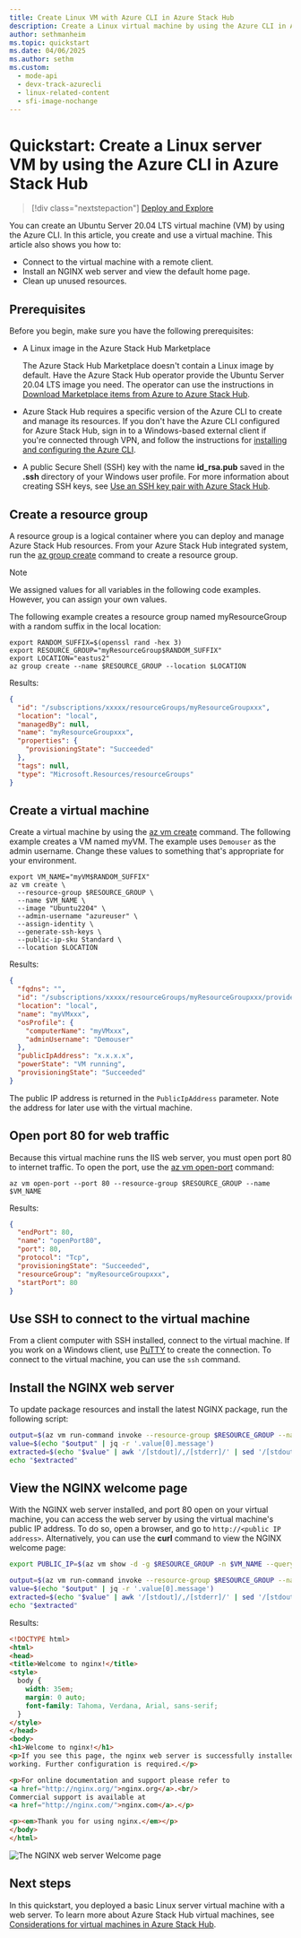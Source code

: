 ```yaml
---
title: Create Linux VM with Azure CLI in Azure Stack Hub 
description: Create a Linux virtual machine by using the Azure CLI in Azure Stack Hub.
author: sethmanheim
ms.topic: quickstart
ms.date: 04/06/2025
ms.author: sethm
ms.custom:
  - mode-api
  - devx-track-azurecli
  - linux-related-content
  - sfi-image-nochange
---
```


# Quickstart: Create a Linux server VM by using the Azure CLI in Azure Stack Hub

> [!div class="nextstepaction"]
> [Deploy and Explore](https://go.microsoft.com/fwlink/?linkid=2321848)

You can create an Ubuntu Server 20.04 LTS virtual machine (VM) by using the Azure CLI. In this article, you create and use a virtual machine. This article also shows you how to:

* Connect to the virtual machine with a remote client.
* Install an NGINX web server and view the default home page.
* Clean up unused resources.

## Prerequisites

Before you begin, make sure you have the following prerequisites:

* A Linux image in the Azure Stack Hub Marketplace

   The Azure Stack Hub Marketplace doesn't contain a Linux image by default. Have the Azure Stack Hub operator provide the Ubuntu Server 20.04 LTS image you need. The operator can use the instructions in [Download Marketplace items from Azure to Azure Stack Hub](../operator/azure-stack-download-azure-marketplace-item.md).

* Azure Stack Hub requires a specific version of the Azure CLI to create and manage its resources. If you don't have the Azure CLI configured for Azure Stack Hub, sign in to a Windows-based external client if you're connected through VPN, and follow the instructions for [installing and configuring the Azure CLI](azure-stack-version-profiles-azurecli2.md).

* A public Secure Shell (SSH) key with the name **id_rsa.pub** saved in the **.ssh** directory of your Windows user profile. For more information about creating SSH keys, see [Use an SSH key pair with Azure Stack Hub](azure-stack-dev-start-howto-ssh-public-key.md).

## Create a resource group

A resource group is a logical container where you can deploy and manage Azure Stack Hub resources. From your Azure Stack Hub integrated system, run the [az group create](/cli/azure/group#az-group-create) command to create a resource group.

> [!NOTE]
> We assigned values for all variables in the following code examples. However, you can assign your own values.

The following example creates a resource group named myResourceGroup with a random suffix in the local location:

```azurecli
export RANDOM_SUFFIX=$(openssl rand -hex 3)
export RESOURCE_GROUP="myResourceGroup$RANDOM_SUFFIX"
export LOCATION="eastus2"
az group create --name $RESOURCE_GROUP --location $LOCATION
```

Results:

<!-- expected_similarity=0.3 -->
```JSON
{
  "id": "/subscriptions/xxxxx/resourceGroups/myResourceGroupxxx",
  "location": "local",
  "managedBy": null,
  "name": "myResourceGroupxxx",
  "properties": {
    "provisioningState": "Succeeded"
  },
  "tags": null,
  "type": "Microsoft.Resources/resourceGroups"
}
```

## Create a virtual machine

Create a virtual machine by using the [az vm create](/cli/azure/vm#az-vm-create) command. The following example creates a VM named myVM. The example uses `Demouser` as the admin username. Change these values to something that's appropriate for your environment.

```azurecli
export VM_NAME="myVM$RANDOM_SUFFIX"
az vm create \
  --resource-group $RESOURCE_GROUP \
  --name $VM_NAME \
  --image "Ubuntu2204" \
  --admin-username "azureuser" \
  --assign-identity \
  --generate-ssh-keys \
  --public-ip-sku Standard \
  --location $LOCATION
```

Results:

<!-- expected_similarity=0.3 -->
```JSON
{
  "fqdns": "",
  "id": "/subscriptions/xxxxx/resourceGroups/myResourceGroupxxx/providers/Microsoft.Compute/virtualMachines/myVMxxx",
  "location": "local",
  "name": "myVMxxx",
  "osProfile": {
    "computerName": "myVMxxx",
    "adminUsername": "Demouser"
  },
  "publicIpAddress": "x.x.x.x",
  "powerState": "VM running",
  "provisioningState": "Succeeded"
}
```

The public IP address is returned in the `PublicIpAddress` parameter. Note the address for later use with the virtual machine.

## Open port 80 for web traffic

Because this virtual machine runs the IIS web server, you must open port 80 to internet traffic. To open the port, use the [az vm open-port](/cli/azure/vm) command:

```azurecli
az vm open-port --port 80 --resource-group $RESOURCE_GROUP --name $VM_NAME
```

Results:

```JSON
{
  "endPort": 80,
  "name": "openPort80",
  "port": 80,
  "protocol": "Tcp",
  "provisioningState": "Succeeded",
  "resourceGroup": "myResourceGroupxxx",
  "startPort": 80
}
```

## Use SSH to connect to the virtual machine

From a client computer with SSH installed, connect to the virtual machine. If you work on a Windows client, use [PuTTY](https://www.putty.org/) to create the connection. To connect to the virtual machine, you can use the `ssh` command.

## Install the NGINX web server

To update package resources and install the latest NGINX package, run the following script:

```bash
output=$(az vm run-command invoke --resource-group $RESOURCE_GROUP --name $VM_NAME --command-id RunShellScript --scripts 'apt-get -y install nginx')
value=$(echo "$output" | jq -r '.value[0].message')
extracted=$(echo "$value" | awk '/[stdout]/,/[stderr]/' | sed '/[stdout]/d' | sed '/[stderr]/d')
echo "$extracted"
```

## View the NGINX welcome page

With the NGINX web server installed, and port 80 open on your virtual machine, you can access the web server by using the virtual machine's public IP address. To do so, open a browser, and go to `http://<public IP address>`. Alternatively, you can use the **curl** command to view the NGINX welcome page:

```bash
export PUBLIC_IP=$(az vm show -d -g $RESOURCE_GROUP -n $VM_NAME --query publicIps -o tsv)

output=$(az vm run-command invoke --resource-group $RESOURCE_GROUP --name $VM_NAME --command-id RunShellScript --scripts 'curl -v http://localhost')
value=$(echo "$output" | jq -r '.value[0].message')
extracted=$(echo "$value" | awk '/[stdout]/,/[stderr]/' | sed '/[stdout]/d' | sed '/[stderr]/d')
echo "$extracted"
```

Results:

```html
<!DOCTYPE html>
<html>
<head>
<title>Welcome to nginx!</title>
<style>
  body {
    width: 35em;
    margin: 0 auto;
    font-family: Tahoma, Verdana, Arial, sans-serif;
  }
</style>
</head>
<body>
<h1>Welcome to nginx!</h1>
<p>If you see this page, the nginx web server is successfully installed and
working. Further configuration is required.</p>

<p>For online documentation and support please refer to
<a href="http://nginx.org/">nginx.org</a>.<br/>
Commercial support is available at
<a href="http://nginx.com/">nginx.com</a>.</p>

<p><em>Thank you for using nginx.</em></p>
</body>
</html>
```

![The NGINX web server Welcome page](./media/azure-stack-quick-create-vm-linux-cli/nginx.png)

## Next steps

In this quickstart, you deployed a basic Linux server virtual machine with a web server. To learn more about Azure Stack Hub virtual machines, see [Considerations for virtual machines in Azure Stack Hub](azure-stack-vm-considerations.md).